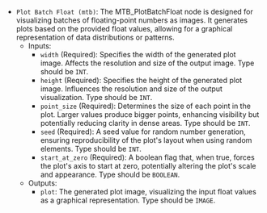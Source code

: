 - `Plot Batch Float (mtb)`: The MTB_PlotBatchFloat node is designed for visualizing batches of floating-point numbers as images. It generates plots based on the provided float values, allowing for a graphical representation of data distributions or patterns.
    - Inputs:
        - `width` (Required): Specifies the width of the generated plot image. Affects the resolution and size of the output image. Type should be `INT`.
        - `height` (Required): Specifies the height of the generated plot image. Influences the resolution and size of the output visualization. Type should be `INT`.
        - `point_size` (Required): Determines the size of each point in the plot. Larger values produce bigger points, enhancing visibility but potentially reducing clarity in dense areas. Type should be `INT`.
        - `seed` (Required): A seed value for random number generation, ensuring reproducibility of the plot's layout when using random elements. Type should be `INT`.
        - `start_at_zero` (Required): A boolean flag that, when true, forces the plot's axis to start at zero, potentially altering the plot's scale and appearance. Type should be `BOOLEAN`.
    - Outputs:
        - `plot`: The generated plot image, visualizing the input float values as a graphical representation. Type should be `IMAGE`.
